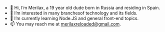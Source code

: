 - 👋 Hi, I’m Merilax, a 19 year old dude born in Russia and residing in Spain.
- 👀 I’m interested in many branchesof technology and its fields.
- 🌱 I’m currently learning Node.JS and general front-end topics.
- 📫 You may reach me at [merilaxreloaded@gmail.com](mailto:merilaxreloaded@gmail.com).
